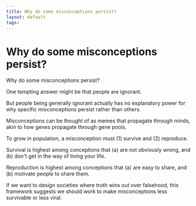 ```yaml
---
title: Why do some misconceptions persist?
layout: default
tags: 
---
```


# Why do some misconceptions persist?

Why do some misconceptions persist?

One tempting answer might be that people are ignorant.

But people being generally ignorant actually has no explanatory power for why specific misconceptions persist rather than others.

Misconceptions can be thought of as memes that propagate through minds, akin to how genes propagate through gene pools.

To grow in population, a misconception must (1) survive and (2) reproduce.

Survival is highest among conceptions that (a) are not obviously wrong, and (b) don't get in the way of living your life.

Reproduction is highest among conceptions that (a) are easy to share, and (b) motivate people to share them.

If we want to design societies where truth wins out over falsehood, this framework suggests we should work to make misconceptions less survivable or less viral.
